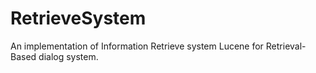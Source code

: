 # RetrieveSystem
An implementation of Information Retrieve system Lucene for Retrieval-Based dialog system.
